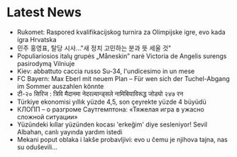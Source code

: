 # Latest News
-  Rukomet: Raspored kvalifikacijskog turnira za Olimpijske igre, evo kada igra Hrvatska
-  민주 홍영표, 탈당 시사…"새 정치 고민하는 분과 뜻 세울 것"
-  Populiariosios italų grupės „Måneskin” narė Victoria de Angelis surengs pasirodymą Vilniuje
-  Kiev: abbattuto caccia russo Su-34, l'undicesimo in un mese
-  FC Bayern: Max Eberl mit neuem Plan – Für wen sich der Tuchel-Abgang im Sommer auszahlen könnte
-  टी-२० सिरिज : त्रिवि मैदानमा नेदरल्यान्ड्सले नामिबियाविरूद्ध जोड्यो २४७ रन
-  Türkiye ekonomisi yıllık yüzde 4,5, son çeyrekte yüzde 4 büyüdü
-  КЛОПП – о разгроме Саутгемптона: «Тяжелая игра в ужасно сложной ситуации»
-  Yüzündeki kıllar yüzünden kocası 'erkeğim' diye sesleniyor! Sevil Albahan, canlı yayında yardım istedi
-  Mekani poput oblaka i lakše probavljivi: evo u čemu je njihova tajna, nas su oduševili...
